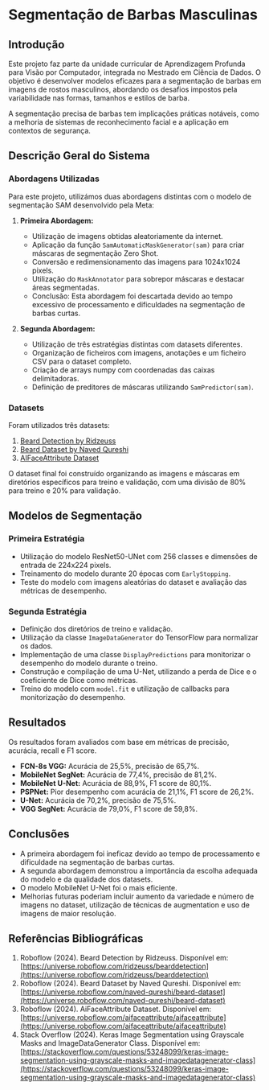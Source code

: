 
# Segmentação de Barbas Masculinas

## Introdução

Este projeto faz parte da unidade curricular de Aprendizagem Profunda para Visão por Computador, integrada no Mestrado em Ciência de Dados. O objetivo é desenvolver modelos eficazes para a segmentação de barbas em imagens de rostos masculinos, abordando os desafios impostos pela variabilidade nas formas, tamanhos e estilos de barba.

A segmentação precisa de barbas tem implicações práticas notáveis, como a melhoria de sistemas de reconhecimento facial e a aplicação em contextos de segurança.

## Descrição Geral do Sistema

### Abordagens Utilizadas

Para este projeto, utilizámos duas abordagens distintas com o modelo de segmentação SAM desenvolvido pela Meta:

1. **Primeira Abordagem:**
   - Utilização de imagens obtidas aleatoriamente da internet.
   - Aplicação da função `SamAutomaticMaskGenerator(sam)` para criar máscaras de segmentação Zero Shot.
   - Conversão e redimensionamento das imagens para 1024x1024 pixels.
   - Utilização do `MaskAnnotator` para sobrepor máscaras e destacar áreas segmentadas.
   - Conclusão: Esta abordagem foi descartada devido ao tempo excessivo de processamento e dificuldades na segmentação de barbas curtas.

2. **Segunda Abordagem:**
   - Utilização de três estratégias distintas com datasets diferentes.
   - Organização de ficheiros com imagens, anotações e um ficheiro CSV para o dataset completo.
   - Criação de arrays numpy com coordenadas das caixas delimitadoras.
   - Definição de preditores de máscaras utilizando `SamPredictor(sam)`.

### Datasets

Foram utilizados três datasets:

1. [Beard Detection by Ridzeuss](https://universe.roboflow.com/ridzeuss/bearddetection)
2. [Beard Dataset by Naved Qureshi](https://universe.roboflow.com/naved-qureshi/beard-dataset)
3. [AIFaceAttribute Dataset](https://universe.roboflow.com/aifaceattribute/aifaceattribute)

O dataset final foi construído organizando as imagens e máscaras em diretórios específicos para treino e validação, com uma divisão de 80% para treino e 20% para validação.

## Modelos de Segmentação

### Primeira Estratégia

- Utilização do modelo ResNet50-UNet com 256 classes e dimensões de entrada de 224x224 pixels.
- Treinamento do modelo durante 20 épocas com `EarlyStopping`.
- Teste do modelo com imagens aleatórias do dataset e avaliação das métricas de desempenho.

### Segunda Estratégia

- Definição dos diretórios de treino e validação.
- Utilização da classe `ImageDataGenerator` do TensorFlow para normalizar os dados.
- Implementação de uma classe `DisplayPredictions` para monitorizar o desempenho do modelo durante o treino.
- Construção e compilação de uma U-Net, utilizando a perda de Dice e o coeficiente de Dice como métricas.
- Treino do modelo com `model.fit` e utilização de callbacks para monitorização do desempenho.

## Resultados

Os resultados foram avaliados com base em métricas de precisão, acurácia, recall e F1 score.

- **FCN-8s VGG:** Acurácia de 25,5%, precisão de 65,7%.
- **MobileNet SegNet:** Acurácia de 77,4%, precisão de 81,2%.
- **MobileNet U-Net:** Acurácia de 88,9%, F1 score de 80,1%.
- **PSPNet:** Pior desempenho com acurácia de 21,1%, F1 score de 26,2%.
- **U-Net:** Acurácia de 70,2%, precisão de 75,5%.
- **VGG SegNet:** Acurácia de 79,0%, F1 score de 59,8%.

## Conclusões

- A primeira abordagem foi ineficaz devido ao tempo de processamento e dificuldade na segmentação de barbas curtas.
- A segunda abordagem demonstrou a importância da escolha adequada do modelo e da qualidade dos datasets.
- O modelo MobileNet U-Net foi o mais eficiente.
- Melhorias futuras poderiam incluir aumento da variedade e número de imagens no dataset, utilização de técnicas de augmentation e uso de imagens de maior resolução.

## Referências Bibliográficas

1. Roboflow (2024). Beard Detection by Ridzeuss. Disponível em: [https://universe.roboflow.com/ridzeuss/bearddetection](https://universe.roboflow.com/ridzeuss/bearddetection)
2. Roboflow (2024). Beard Dataset by Naved Qureshi. Disponível em: [https://universe.roboflow.com/naved-qureshi/beard-dataset](https://universe.roboflow.com/naved-qureshi/beard-dataset)
3. Roboflow (2024). AiFaceAttribute Dataset. Disponível em: [https://universe.roboflow.com/aifaceattribute/aifaceattribute](https://universe.roboflow.com/aifaceattribute/aifaceattribute)
4. Stack Overflow (2024). Keras Image Segmentation using Grayscale Masks and ImageDataGenerator Class. Disponível em: [https://stackoverflow.com/questions/53248099/keras-image-segmentation-using-grayscale-masks-and-imagedatagenerator-class](https://stackoverflow.com/questions/53248099/keras-image-segmentation-using-grayscale-masks-and-imagedatagenerator-class)

